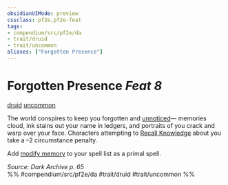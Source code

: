 ```yaml
---
obsidianUIMode: preview
cssclass: pf2e,pf2e-feat
tags:
- compendium/src/pf2e/da
- trait/druid
- trait/uncommon
aliases: ["Forgotten Presence"]
---
```

# Forgotten Presence  *Feat 8*  
[druid](../../Rules/traits/druid.md)  [uncommon](../../Rules/traits/uncommon.md)  


The world conspires to keep you forgotten and [unnoticed](../../Rules/conditions.md#Unnoticed)— memories cloud, ink stains out your name in ledgers, and portraits of you crack and warp over your face. Characters attempting to [Recall Knowledge](../../Rules/actions/recall-knowledge.md) about you take a –2 circumstance penalty.

Add [modify memory](../spells/modify-memory.md) to your spell list as a primal spell.

*Source: Dark Archive p. 65*  
%% #compendium/src/pf2e/da #trait/druid #trait/uncommon %%